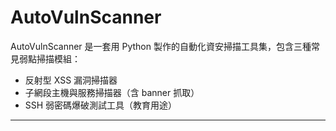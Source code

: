 # AutoVulnScanner

AutoVulnScanner 是一套用 Python 製作的自動化資安掃描工具集，包含三種常見弱點掃描模組：

- 反射型 XSS 漏洞掃描器  
- 子網段主機與服務掃描器（含 banner 抓取）  
- SSH 弱密碼爆破測試工具（教育用途）

---

